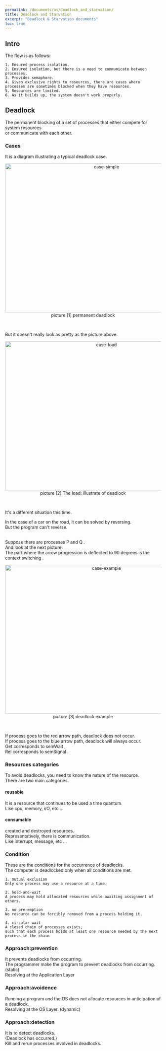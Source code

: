 ```yaml
---
permalink: /documents/os/deadlock_and_starvation/
title: Deadlock and Starvation
excerpt: "Deadlock & Starvation documents"
toc: true
---
```


## Intro

The flow is as follows:
```
1. Ensured process isolation.
2. Ensured isolation, but there is a need to communicate between processes.
3. Provides semaphore.
4. Given exclusive rights to resources, there are cases where processes are sometimes blocked when they have resources.
5. Resources are limited.
6. As it builds up, the system doesn't work properly.
```

## Deadlock

The permanent blocking of a set of processes that either compete for system resources<br>
or communicate with each other.<br>

### Cases

It is a diagram illustrating a typical deadlock case.<br>

<p align="center">
  <img src="/documents/images/os/deadlock_and_starvation/case-simple.png" alt="case-simple" width="640" height="480"><br>
  <span style="{{ site.img }}">picture [1] permanent deadlock</span>
</p>
<br>

But it doesn't really look as pretty as the picture above.<br>

<p align="center">
  <img src="/documents/images/os/deadlock_and_starvation/case-load.png" alt="case-load" width="640" height="480"><br>
  <span style="{{ site.img }}">picture [2] The load: illustrate of deadlock</span>
</p>
<br>

It's a different situation this time.<br>

In the case of a car on the road, it can be solved by reversing.<br>
But the program can't reverse.<br><br>

Suppose there are processes <span style="{{ site.code }}">P</span> and <span style="{{ site.code }}">Q</span> .<br>
And look at the next picture.<br>
The part where the arrow progression is deflected to 90 degrees is the <span style="{{ site.code }}">context switching</span> .<br>

<p align="center">
  <img src="/documents/images/os/deadlock_and_starvation/case-example.png" alt="case-example" width="640" height="480"><br>
  <span style="{{ site.img }}">picture [3] deadlock example</span>
</p>
<br>

If process goes to the red arrow path, deadlock does not occur.<br>
If process goes to the blue arrow path, deadlock will always occur.<br>
<span style="{{ site.code }}">Get</span> corresponds to <span style="{{ site.code }}">semWait</span> ,<br>
<span style="{{ site.code }}">Rel</span> corresponds to <span style="{{ site.code }}">semSignal</span> .<br>

### Resources categories

To avoid deadlocks, you need to know the nature of the resource.<br>
There are two main categories.<br>

#### reusable

It is a resource that continues to be used a time quantum.<br>
Like cpu, memory, i/O, etc ...<br>

#### consumable

created and destroyed resources.<br>
Representatively, there is communication.<br>
Like interrupt, message, etc ...<br>

### Condition

These are the conditions for the occurrence of deadlocks.<br>
The computer is deadlocked only when all conditions are met.<br>

```
1. mutual exclusion
Only one process may use a resource at a time.

2. hold-and-wait
A process may hold allocated resources while awaiting assignment of others.

3. no pre-emption
No resource can be forcibly removed from a process holding it.

4. circular wait
A closed chain of processes exists,
such that each process holds at least one resource needed by the next process in the chain
```

### Approach:prevention

It prevents deadlocks from occurring.<br>
The programmer make the program to prevent deadlocks from occurring. (static)<br>
Resolving at the Application Layer<br>

### Approach:avoidence

Running a program and the OS does not allocate resources in anticipation of a deadlock. <br>
Resolving at the OS Layer. (dynamic)<br>

### Approach:detection

It is to detect deadlocks.<br>
(Deadlock has occurred.)<br>
Kill and rerun processes involved in deadlocks.<br>
